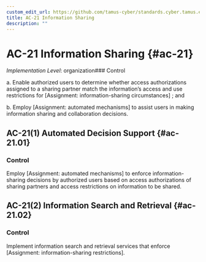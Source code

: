 ```yaml
---
custom_edit_url: https://github.com/tamus-cyber/standards.cyber.tamus.edu/tree/main/static/content/tamus.edu/TAMUS_profile.xml
title: AC-21 Information Sharing
description: ""
---
```


# AC-21 Information Sharing {#ac-21}

_Implementation Level_: organization### Control

a. Enable authorized users to determine whether access authorizations assigned to a sharing partner match the information’s access and use restrictions for [Assignment: information-sharing circumstances] ; and

b. Employ [Assignment: automated mechanisms] to assist users in making information sharing and collaboration decisions.

## AC-21(1) Automated Decision Support {#ac-21.01}

### Control

Employ [Assignment: automated mechanisms] to enforce information-sharing decisions by authorized users based on access authorizations of sharing partners and access restrictions on information to be shared.

## AC-21(2) Information Search and Retrieval {#ac-21.02}

### Control

Implement information search and retrieval services that enforce [Assignment: information-sharing restrictions].


